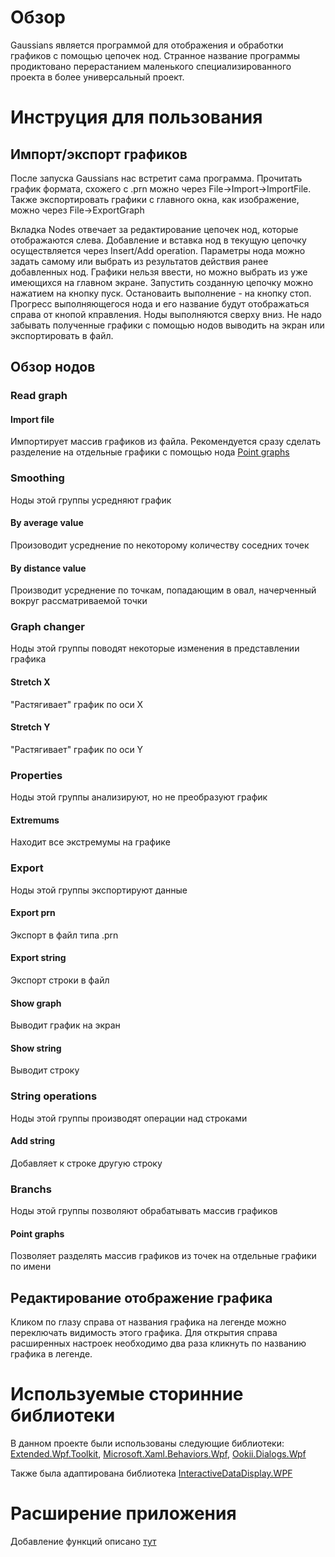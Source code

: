 <h1>Обзор</h1>
<p>Gaussians является программой для отображения и обработки графиков с помощью цепочек нод.
Странное название программы продиктовано перерастанием маленького специализированного проекта в 
более универсальный проект.
</p>
<h1>Инструция для пользования</h1>
<h2>Импорт/экспорт графиков</h2>
<p>После запуска Gaussians нас встретит сама программа. Прочитать график формата, схожего с .prn
 можно через File->Import->ImportFile. Также экспортировать графики с главного окна, как изображение, можно через File->ExportGraph</p>
 
 <p>Вкладка Nodes отвечает за редактирование цепочек нод, которые отображаются слева. Добавление и вставка нод в текущую цепочку осуществляется через Insert/Add operation.
  Параметры нода можно задать самому или выбрать из результатов действия ранее добавленных нод. Графики нельзя ввести, но можно выбрать из уже имеющихся на главном экране.
   Запустить созданную цепочку можно нажатием на кнопку пуск. Остановаить выполнение - на кнопку стоп. Прогресс выполняющегося нода и его название будут отображаться справа от кнопой кправления.
   Ноды выполняются сверху вниз. Не надо забывать полученные графики с помощью нодов выводить на экран или экспортировать в файл.</p>
<h2>Обзор нодов</h2>
<h3>Read graph</h3>
<h4>Import file</h4>
<p>Импортирует массив графиков из файла. Рекомендуется сразу сделать разделение на отдельные графики с помощью нода <a href="#PointGraphs">Point graphs</a></p>
<h3>Smoothing</h3>
<p>Ноды этой группы усредняют график</p>
<h4>By average value</h4>
<p>Произоводит усреднение по некоторому количеству соседних точек</p>
<h4>By distance value</h4>
<p>Производит усреднение по точкам, попадающим в овал, начерченный вокруг рассматриваемой точки</p>
<h3>Graph changer</h3>
<p>Ноды этой группы поводят некоторые изменения в представлении графика</p>
<h4>Stretch X</h4>
<p>"Растягивает" график по оси X</p>
<h4>Stretch Y</h4>
<p>"Растягивает" график по оси Y</p>
<h3>Properties</h3>
<p>Ноды этой группы анализируют, но не преобразуют график</p>
<h4>Extremums</h4>
<p>Находит все экстремумы на графике</p>
<h3>Export</h3>
<p>Ноды этой группы экспортируют данные</p>
<h4>Export prn</h4>
<p>Экспорт в файл типа .prn</p>
<h4>Export string</h4>
<p>Экспорт строки в файл</p>
<h4>Show graph</h4>
<p>Выводит график на экран</p>
<h4>Show string</h4>
<p>Выводит строку</p>
<h3>String operations</h3>
<p>Ноды этой группы производят операции над строками</p>
<h4>Add string</h4>
<p>Добавляет к строке другую строку</p>
<h3>Branchs</h3>
<p>Ноды этой группы позволяют обрабатывать массив графиков</p>
<h4 id="PointGraphs">Point graphs</h4>
<p>Позволяет разделять массив графиков из точек на отдельные графики по имени</p>
<h2>Редактирование отображение графика</h2>
<p>Кликом по глазу справа от названия графика на легенде можно переключать видимость этого графика. Для открытия справа расширенных настроек необходимо два раза кликнуть по названию графика в легенде.</p>
<h1>Используемые сторинние библиотеки</h1>
<p>В данном проекте были использованы следующие библиотеки: <a href="https://www.nuget.org/packages/Extended.Wpf.Toolkit/4.4.0?_src=template">Extended.Wpf.Toolkit</a>,
<a href="https://www.nuget.org/packages/Microsoft.Xaml.Behaviors.Wpf/1.1.39?_src=template">Microsoft.Xaml.Behaviors.Wpf</a>, 
<a href="https://www.nuget.org/packages/Ookii.Dialogs.Wpf/5.0.1?_src=template">Ookii.Dialogs.Wpf</a></p>
<p>Также была адаптирована библиотека <a href="https://github.com/microsoft/InteractiveDataDisplay.WPF">InteractiveDataDisplay.WPF</a></p>
<h1>Расширение приложения</h1>
<p>Добавление функций описано <a href="GaussiansModel/Instruction added new Fucntion.txt">тут</p>
